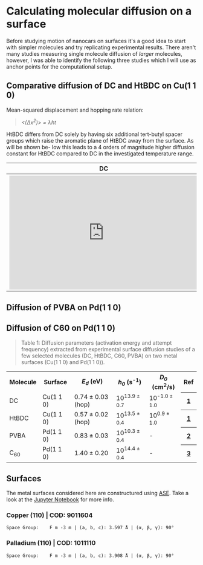 # Calculating molecular diffusion on a surface

Before studying motion of nanocars on surfaces it's a good idea to start with simpler molecules and
try replicating experimental results. There aren't many studies measuring single molecule diffusion
of *larger* molecules, however, I was able to identify the following three studies which I will
use as anchor points for the computational setup.

## Comparative diffusion of DC and HtBDC on Cu(1 1 0)

Mean-squared displacement and hopping rate relation:

> <i> <(Δx<sup>2</sup>)> = λht </i>

HtBDC differs from DC solely by having six additional
tert-butyl spacer groups which raise the aromatic plane
of HtBDC away from the surface. As will be shown be-
low this leads to a 4 orders of magnitude higher diffusion
constant for HtBDC compared to DC in the investigated
temperature range.

<table>
<tr>
  <th>DC</th>
  <th>HtBDC</th>
</tr>
  <tr>
  <th><iframe style="width: 500px; height: 300px;" frameborder="0" src="https://embed.molview.org/v1/?mode=wireframe&cid=67448&bg=white"></iframe></th>
  <th><iframe style="width: 500px; height: 300px;" frameborder="0" src="https://embed.molview.org/v1/?mode=wireframe&cid=15467576&bg=white"></iframe></th>
</tr>
</table>


## Diffusion of PVBA on Pd(1 1 0)

## Diffusion of C60 on Pd(1 1 0)

> Table 1: Diffusion parameters (activation energy and attempt frequency) extracted from experimental surface diffusion studies of a few selected molecules (DC, HtBDC, C60, PVBA) on two metal surfaces (Cu(1 1 0) and Pd(1 1 0)).

<table>
  <tr>
    <th>Molecule</th>
    <th>Surface</th>
    <th><i>E<sub>d</sub></i> (eV)</th>
    <th><i>h<sub>0</sub></i> (s<sup>-1</sup>)</th>
    <th><i>D<sub>0</sub></i> (cm<sup>2</sup>/s)</th>
    <th>Ref</th>
  </tr>
  <tr>
    <td>DC</td>
    <td>Cu(1 1 0)</td>
    <td>0.74 ± 0.03 (hop)</td>
    <td>10<sup>13.9 ± 0.7</sup></td>
    <td>10<sup>-1.0 ± 1.0</sup></td>
    <th><a href="https://doi.org/10.1103/PhysRevLett.88.156102">1</a></th>
  </tr>
  <tr>
    <td>HtBDC</td>
    <td>Cu(1 1 0)</td>
    <td>0.57 ± 0.02 (hop)</td>
    <td>10<sup>13.5 ± 0.4</sup></td>
    <td>10<sup>0.9 ± 1.0</sup></td>
    <th><a href="https://doi.org/10.1103/PhysRevLett.88.156102">1</a></th>
  </tr>
  <tr>
    <td>PVBA</td>
    <td>Pd(1 1 0)</td>
    <td>0.83 ± 0.03 </td>
    <td>10<sup>10.3 ± 0.4</sup></td>
    <td> - </td>
    <th><a href="https://doi.org/10.1063/1.478430">2</a></th>
  </tr>
  <tr>
    <td>C<sub>60</sub></td>
    <td>Pd(1 1 0)</td>
    <td>1.40 ± 0.20</td>
    <td>10<sup>14.4 ± 0.4</sup></td>
    <td> - </td>
    <th><a href="https://doi.org/10.1103/PhysRevB.64.161403">3</a></th>
  </tr>
</table>


## Surfaces
The metal surfaces considered here are constructured using [ASE](https://wiki.fysik.dtu.dk/ase/).
Take a look at the [Jupyter Notebook](https://github.com/kbsezginel/Nanocar/blob/master/molecules/surfaces/metal-surfaces.ipynb) for more info.

### Copper (110) | COD: 9011604

```
Space Group: 	F m -3 m | (a, b, c): 3.597 Å | (α, β, γ): 90°
```

### Palladium (110) | COD: 1011110

```
Space Group: 	F m -3 m | (a, b, c): 3.908 Å | (α, β, γ): 90°
```

